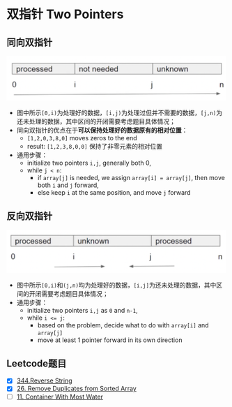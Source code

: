 # 双指针 Two Pointers

## 同向双指针
![image](https://github.com/Jinzhao-Yu/summary-leetcode/blob/0152dcbc06eb7eaa216a7b8fe77dc0417176beb7/%E5%8F%8C%E6%8C%87%E9%92%88/Figure/TwoPointers1.png)
- 图中所示`[0,i)`为处理好的数据，`[i,j)`为处理过但并不需要的数据，`[j,n)`为还未处理的数据，其中区间的开闭需要考虑题目具体情况；
- 同向双指针的优点在于**可以保持处理好的数据原有的相对位置**：
  - `[1,2,0,3,8,0]` moves zeros to the end
  - result: `[1,2,3,8,0,0]` 保持了非零元素的相对位置
- 通用步骤：
  - initialize two pointers `i,j`, generally both 0,
  - while `j < n`:
    - if `array[j]` is needed, we assign `array[i] = array[j]`, then move both `i` and `j` forward,
    - else keep `i` at the same position, and move `j` forward

## 反向双指针
![image](https://github.com/Jinzhao-Yu/summary-leetcode/blob/d2b0d5aba92bdd681d516ba397f5b8ed4c070774/%E5%8F%8C%E6%8C%87%E9%92%88/Figure/TwoPointers2.png)
- 图中所示`[0,i)`和`(j,n)`均为处理好的数据，`[i,j]`为还未处理的数据，其中区间的开闭需要考虑题目具体情况；
- 通用步骤：
  - initialize two pointers `i,j` as `0` and `n-1`,
  - while `i <= j`:
    - based on the problem, decide what to do with `array[i]` and `array[j]`
    - move at least 1 pointer forward in its own direction
 
## Leetcode题目
- [x] [344.Reverse String](https://leetcode.cn/problems/reverse-string/)
- [x] [26. Remove Duplicates from Sorted Array](https://leetcode.cn/problems/remove-duplicates-from-sorted-array/)
- [ ] [11. Container With Most Water](https://leetcode.cn/problems/container-with-most-water/)
